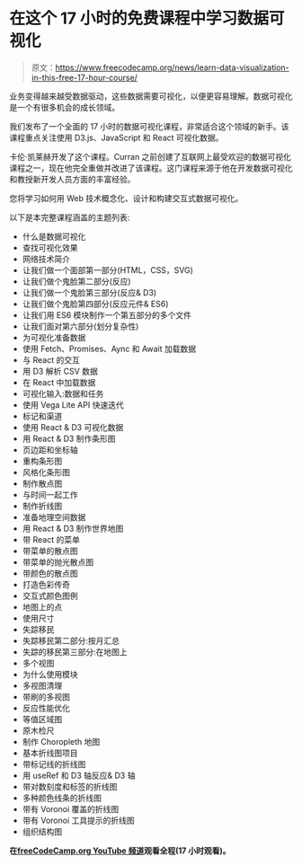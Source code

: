 # 在这个 17 小时的免费课程中学习数据可视化

> 原文：<https://www.freecodecamp.org/news/learn-data-visualization-in-this-free-17-hour-course/>

业务变得越来越受数据驱动，这些数据需要可视化，以便更容易理解。数据可视化是一个有很多机会的成长领域。

我们发布了一个全面的 17 小时的数据可视化课程，非常适合这个领域的新手。该课程重点关注使用 D3.js、JavaScript 和 React 可视化数据。

卡伦·凯莱赫开发了这个课程。Curran 之前创建了互联网上最受欢迎的数据可视化课程之一，现在他完全重做并改进了该课程。这门课程来源于他在开发数据可视化和教授新开发人员方面的丰富经验。

您将学习如何用 Web 技术概念化、设计和构建交互式数据可视化。

以下是本完整课程涵盖的主题列表:

*   什么是数据可视化
*   查找可视化效果
*   网络技术简介
*   让我们做一个面部第一部分(HTML，CSS，SVG)
*   让我们做个鬼脸第二部分(反应)
*   让我们做一个鬼脸第三部分(反应& D3)
*   让我们做个鬼脸第四部分(反应元件& ES6)
*   让我们用 ES6 模块制作一个第五部分的多个文件
*   让我们面对第六部分(划分复杂性)
*   为可视化准备数据
*   使用 Fetch、Promises、Aync 和 Await 加载数据
*   与 React 的交互
*   用 D3 解析 CSV 数据
*   在 React 中加载数据
*   可视化输入:数据和任务
*   使用 Vega Lite API 快速迭代
*   标记和渠道
*   使用 React & D3 可视化数据
*   用 React & D3 制作条形图
*   页边距和坐标轴
*   重构条形图
*   风格化条形图
*   制作散点图
*   与时间一起工作
*   制作折线图
*   准备地理空间数据
*   用 React & D3 制作世界地图
*   带 React 的菜单
*   带菜单的散点图
*   带菜单的抛光散点图
*   带颜色的散点图
*   打造色彩传奇
*   交互式颜色图例
*   地图上的点
*   使用尺寸
*   失踪移民
*   失踪移民第二部分:按月汇总
*   失踪的移民第三部分:在地图上
*   多个视图
*   为什么使用模块
*   多视图清理
*   带刷的多视图
*   反应性能优化
*   等值区域图
*   原木检尺
*   制作 Choropleth 地图
*   基本折线图项目
*   带标记线的折线图
*   用 useRef 和 D3 轴反应& D3 轴
*   带对数刻度和标签的折线图
*   多种颜色线条的折线图
*   带有 Voronoi 覆盖的折线图
*   带有 Voronoi 工具提示的折线图
*   组织结构图

**在[freeCodeCamp.org YouTube 频道](https://www.youtube.com/watch?v=2LhoCfjm8R4)观看全程(17 小时观看)。**